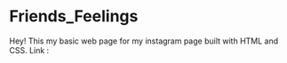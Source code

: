 # Friends_Feelings

Hey! This my basic web page for my instagram page built with HTML and CSS. 
Link : 
